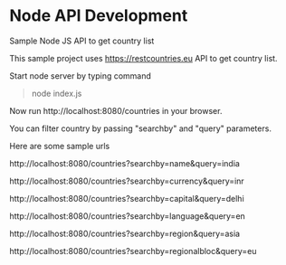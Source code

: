 # Node API Development
Sample Node JS API to get country list

This sample project uses https://restcountries.eu API to get country list.

Start node server by typing command

> node index.js

Now run http://localhost:8080/countries in your browser.

You can filter country by passing "searchby" and "query" parameters.

Here are some sample urls

http://localhost:8080/countries?searchby=name&query=india

http://localhost:8080/countries?searchby=currency&query=inr

http://localhost:8080/countries?searchby=capital&query=delhi

http://localhost:8080/countries?searchby=language&query=en

http://localhost:8080/countries?searchby=region&query=asia

http://localhost:8080/countries?searchby=regionalbloc&query=eu
